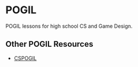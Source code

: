 # POGIL

POGIL lessons for high school CS and Game Design.

## Other POGIL Resources

* [CSPOGIL](https://cspogil.org)
